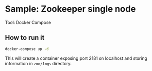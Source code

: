 # Sample: Zookeeper single node

Tool: Docker Compose

## How to run it

```bash
docker-compose up -d
```

This will create a container exposing port 2181 on localhost
and storing information in `zoo/logs` directory.